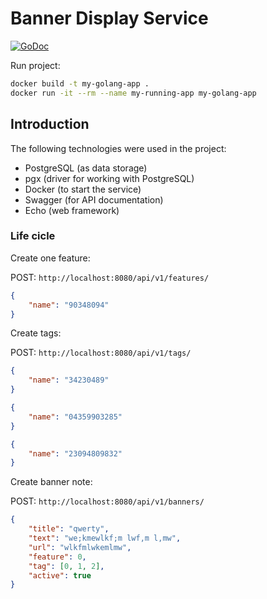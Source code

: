 # Banner Display Service

[![GoDoc](https://godoc.org/github.com/lib/pq?status.svg)](https://pkg.go.dev/github.com/lib/pq?tab=doc)

Run project:

```bash
docker build -t my-golang-app .
docker run -it --rm --name my-running-app my-golang-app
```

## Introduction

The following technologies were used in the project:

- PostgreSQL (as data storage)
- pgx (driver for working with PostgreSQL)
- Docker (to start the service)
- Swagger (for API documentation)
- Echo (web framework)

### Life cicle

Create one feature:

POST: `http://localhost:8080/api/v1/features/`

```json
{
	"name": "90348094"
}
```

Create tags:

POST: `http://localhost:8080/api/v1/tags/`

```json
{
	"name": "34230489"
}

{
	"name": "04359903285"
}

{
	"name": "23094809832"
}
```

Create banner note:

POST: `http://localhost:8080/api/v1/banners/`

```json
{
	"title": "qwerty",
	"text": "we;kmewlkf;m lwf,m l,mw",
	"url": "wlkfmlwkemlmw",
	"feature": 0,
	"tag": [0, 1, 2],
	"active": true
}
```
